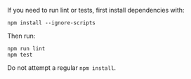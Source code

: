 If you need to run lint or tests, first install dependencies with:

```
npm install --ignore-scripts
```

Then run:

```
npm run lint
npm test
```

Do not attempt a regular `npm install`.
